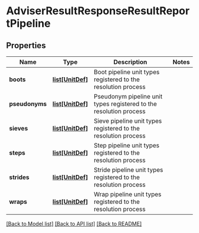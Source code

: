 # AdviserResultResponseResultReportPipeline

## Properties
Name | Type | Description | Notes
------------ | ------------- | ------------- | -------------
**boots** | [**list[UnitDef]**](UnitDef.md) | Boot pipeline unit types registered to the resolution process  |
**pseudonyms** | [**list[UnitDef]**](UnitDef.md) | Pseudonym pipeline unit types registered to the resolution process  |
**sieves** | [**list[UnitDef]**](UnitDef.md) | Sieve pipeline unit types registered to the resolution process  |
**steps** | [**list[UnitDef]**](UnitDef.md) | Step pipeline unit types registered to the resolution process  |
**strides** | [**list[UnitDef]**](UnitDef.md) | Stride pipeline unit types registered to the resolution process  |
**wraps** | [**list[UnitDef]**](UnitDef.md) | Wrap pipeline unit types registered to the resolution process  |

[[Back to Model list]](../README.md#documentation-for-models) [[Back to API list]](../README.md#documentation-for-api-endpoints) [[Back to README]](../README.md)

